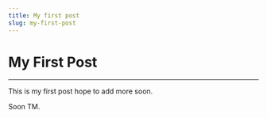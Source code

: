 ```yaml
---
title: My first post
slug: my-first-post
---
```


# My First Post

---

This is my first post hope to add more soon.

Soon TM.
